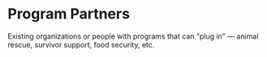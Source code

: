 # Program Partners

Existing organizations or people with programs that can "plug in" — animal rescue, survivor support, food security, etc.
